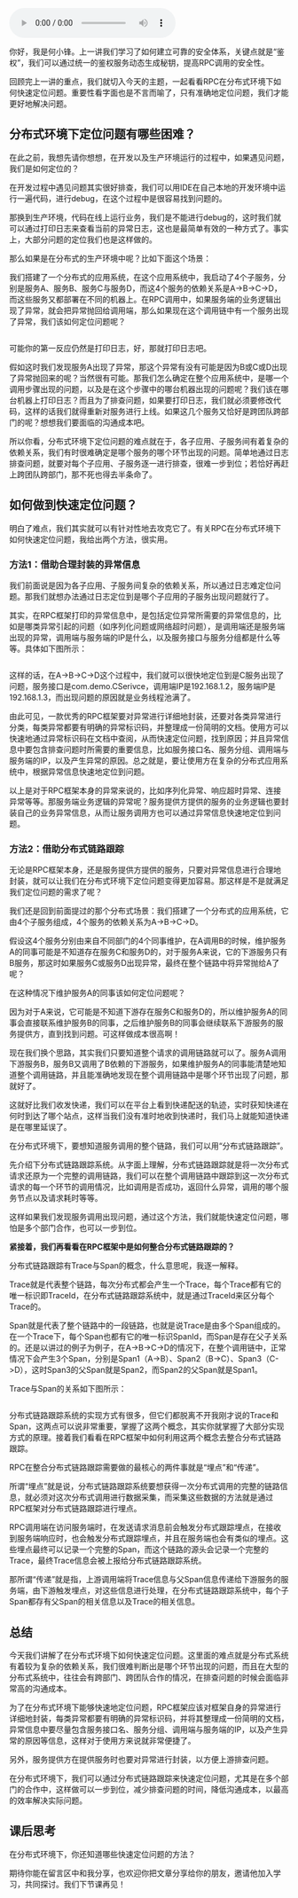<audio title="19 _ 分布式环境下如何快速定位问题？" src="https://static001.geekbang.org/resource/audio/33/a4/33227e29b6c6c410cf4feb812b1b78a4.mp3" controls="controls"></audio> 
<p>你好，我是何小锋。上一讲我们学习了如何建立可靠的安全体系，关键点就是“鉴权”，我们可以通过统一的鉴权服务动态生成秘钥，提高RPC调用的安全性。</p><p>回顾完上一讲的重点，我们就切入今天的主题，一起看看RPC在分布式环境下如何快速定位问题。重要性看字面也是不言而喻了，只有准确地定位问题，我们才能更好地解决问题。</p><h2>分布式环境下定位问题有哪些困难？</h2><p>在此之前，我想先请你想想，在开发以及生产环境运行的过程中，如果遇见问题，我们是如何定位的？</p><p>在开发过程中遇见问题其实很好排查，我们可以用IDE在自己本地的开发环境中运行一遍代码，进行debug，在这个过程中是很容易找到问题的。</p><p>那换到生产环境，代码在线上运行业务，我们是不能进行debug的，这时我们就可以通过打印日志来查看当前的异常日志，这也是最简单有效的一种方式了。事实上，大部分问题的定位我们也是这样做的。</p><p>那么如果是在分布式的生产环境中呢？比如下面这个场景：</p><p>我们搭建了一个分布式的应用系统，在这个应用系统中，我启动了4个子服务，分别是服务A、服务B、服务C与服务D，而这4个服务的依赖关系是A-&gt;B-&gt;C-&gt;D，而这些服务又都部署在不同的机器上。在RPC调用中，如果服务端的业务逻辑出现了异常，就会把异常抛回给调用端，那么如果现在这个调用链中有一个服务出现了异常，我们该如何定位问题呢？</p><!-- [[[read_end]]] --><p><img src="https://static001.geekbang.org/resource/image/f7/82/f70e402a1634ae9c384c6cd6c4b89182.jpg" alt="" title="服务异常"></p><p>可能你的第一反应仍然是打印日志，好，那就打印日志吧。</p><p>假如这时我们发现服务A出现了异常，那这个异常有没有可能是因为B或C或D出现了异常抛回来的呢？当然很有可能。那我们怎么确定在整个应用系统中，是哪一个调用步骤出现的问题，以及是在这个步骤中的哪台机器出现的问题呢？我们该在哪台机器上打印日志？而且为了排查问题，如果要打印日志，我们就必须要修改代码，这样的话我们就得重新对服务进行上线。如果这几个服务又恰好是跨团队跨部门的呢？想想我们要面临的沟通成本吧。</p><p>所以你看，分布式环境下定位问题的难点就在于，各子应用、子服务间有着复杂的依赖关系，我们有时很难确定是哪个服务的哪个环节出现的问题。简单地通过日志排查问题，就要对每个子应用、子服务逐一进行排查，很难一步到位；若恰好再赶上跨团队跨部门，那不死也得去半条命了。</p><h2>如何做到快速定位问题？</h2><p>明白了难点，我们其实就可以有针对性地去攻克它了。有关RPC在分布式环境下如何快速定位问题，我给出两个方法，很实用。</p><h3>方法1：借助合理封装的异常信息</h3><p>我们前面说是因为各子应用、子服务间复杂的依赖关系，所以通过日志难定位问题。那我们就想办法通过日志定位到是哪个子应用的子服务出现问题就行了。</p><p>其实，在RPC框架打印的异常信息中，是包括定位异常所需要的异常信息的，比如是哪类异常引起的问题（如序列化问题或网络超时问题），是调用端还是服务端出现的异常，调用端与服务端的IP是什么，以及服务接口与服务分组都是什么等等。具体如下图所示：</p><p><img src="https://static001.geekbang.org/resource/image/b8/1b/b8fee37688d39ae7913429f6cbc06f1b.jpg" alt="" title="链路调用异常"></p><p>这样的话，在A-&gt;B-&gt;C-&gt;D这个过程中，我们就可以很快地定位到是C服务出现了问题，服务接口是com.demo.CSerivce，调用端IP是192.168.1.2，服务端IP是192.168.1.3，而出现问题的原因就是业务线程池满了。</p><p>由此可见，一款优秀的RPC框架要对异常进行详细地封装，还要对各类异常进行分类，每类异常都要有明确的异常标识码，并整理成一份简明的文档。使用方可以快速地通过异常标识码在文档中查阅，从而快速定位问题，找到原因；并且异常信息中要包含排查问题时所需要的重要信息，比如服务接口名、服务分组、调用端与服务端的IP，以及产生异常的原因。总之就是，要让使用方在复杂的分布式应用系统中，根据异常信息快速地定位到问题。</p><p>以上是对于RPC框架本身的异常来说的，比如序列化异常、响应超时异常、连接异常等等。那服务端业务逻辑的异常呢？服务提供方提供的服务的业务逻辑也要封装自己的业务异常信息，从而让服务调用方也可以通过异常信息快速地定位到问题。</p><h3>方法2：借助分布式链路跟踪</h3><p>无论是RPC框架本身，还是服务提供方提供的服务，只要对异常信息进行合理地封装，就可以让我们在分布式环境下定位问题变得更加容易。那这样是不是就满足我们定位问题的需求了呢？</p><p>我们还是回到前面提过的那个分布式场景：我们搭建了一个分布式的应用系统，它由4个子服务组成，4个服务的依赖关系为A-&gt;B-&gt;C-&gt;D。</p><p>假设这4个服务分别由来自不同部门的4个同事维护，在A调用B的时候，维护服务A的同事可能是不知道存在服务C和服务D的，对于服务A来说，它的下游服务只有B服务，那这时如果服务C或服务D出现异常，最终在整个链路中将异常抛给A了呢？</p><p>在这种情况下维护服务A的同事该如何定位问题呢？</p><p>因为对于A来说，它可能是不知道下游存在服务C和服务D的，所以维护服务A的同事会直接联系维护服务B的同事，之后维护服务B的同事会继续联系下游服务的服务提供方，直到找到问题。可这样做成本很高啊！</p><p>现在我们换个思路，其实我们只要知道整个请求的调用链路就可以了。服务A调用下游服务B，服务B又调用了B依赖的下游服务，如果维护服务A的同事能清楚地知道整个调用链路，并且能准确地发现在整个调用链路中是哪个环节出现了问题，那就好了。</p><p>这就好比我们收发快递，我们可以在平台上看到快递配送的轨迹，实时获知快递在何时到达了哪个站点，这样当我们没有准时地收到快递时，我们马上就能知道快递是在哪里延误了。</p><p>在分布式环境下，要想知道服务调用的整个链路，我们可以用“分布式链路跟踪”。</p><p>先介绍下分布式链路跟踪系统。从字面上理解，分布式链路跟踪就是将一次分布式请求还原为一个完整的调用链路，我们可以在整个调用链路中跟踪到这一次分布式请求的每一个环节的调用情况，比如调用是否成功，返回什么异常，调用的哪个服务节点以及请求耗时等等。</p><p>这样如果我们发现服务调用出现问题，通过这个方法，我们就能快速定位问题，哪怕是多个部门合作，也可以一步到位。</p><p><strong>紧接着，我们再看看在RPC框架中是如何整合分布式链路跟踪的？</strong></p><p>分布式链路跟踪有Trace与Span的概念，什么意思呢，我逐一解释。</p><p>Trace就是代表整个链路，每次分布式都会产生一个Trace，每个Trace都有它的唯一标识即TraceId，在分布式链路跟踪系统中，就是通过TraceId来区分每个Trace的。</p><p>Span就是代表了整个链路中的一段链路，也就是说Trace是由多个Span组成的。在一个Trace下，每个Span也都有它的唯一标识SpanId，而Span是存在父子关系的。还是以讲过的例子为例子，在A-&gt;B-&gt;C-&gt;D的情况下，在整个调用链中，正常情况下会产生3个Span，分别是Span1（A-&gt;B）、Span2（B-&gt;C）、Span3（C-&gt;D），这时Span3的父Span就是Span2，而Span2的父Span就是Span1。</p><p>Trace与Span的关系如下图所示：</p><p><img src="https://static001.geekbang.org/resource/image/47/65/47df54d3d38cb30fddf25e8b8b2c4b65.jpg" alt="" title="示意图"></p><p>分布式链路跟踪系统的实现方式有很多，但它们都脱离不开我刚才说的Trace和Span，这两点可以说非常重要，掌握了这两个概念，其实你就掌握了大部分实现方式的原理。接着我们看看在RPC框架中如何利用这两个概念去整合分布式链路跟踪。</p><p>RPC在整合分布式链路跟踪需要做的最核心的两件事就是“埋点”和“传递”。</p><p>所谓“埋点”就是说，分布式链路跟踪系统要想获得一次分布式调用的完整的链路信息，就必须对这次分布式调用进行数据采集，而采集这些数据的方法就是通过RPC框架对分布式链路跟踪进行埋点。</p><p>RPC调用端在访问服务端时，在发送请求消息前会触发分布式跟踪埋点，在接收到服务端响应时，也会触发分布式跟踪埋点，并且在服务端也会有类似的埋点。这些埋点最终可以记录一个完整的Span，而这个链路的源头会记录一个完整的Trace，最终Trace信息会被上报给分布式链路跟踪系统。</p><p>那所谓“传递”就是指，上游调用端将Trace信息与父Span信息传递给下游服务的服务端，由下游触发埋点，对这些信息进行处理，在分布式链路跟踪系统中，每个子Span都存有父Span的相关信息以及Trace的相关信息。</p><h2>总结</h2><p>今天我们讲解了在分布式环境下如何快速定位问题。这里面的难点就是分布式系统有着较为复杂的依赖关系，我们很难判断出是哪个环节出现的问题，而且在大型的分布式系统中，往往会有跨部门、跨团队合作的情况，在排查问题的时候会面临非常高的沟通成本。</p><p>为了在分布式环境下能够快速地定位问题，RPC框架应该对框架自身的异常进行详细地封装，每类异常都要有明确的异常标识码，并将其整理成一份简明的文档，异常信息中要尽量包含服务接口名、服务分组、调用端与服务端的IP，以及产生异常的原因等信息，这样对于使用方来说就非常便捷了。</p><p>另外，服务提供方在提供服务时也要对异常进行封装，以方便上游排查问题。</p><p>在分布式环境下，我们可以通过分布式链路跟踪来快速定位问题，尤其是在多个部门的合作中，这样做可以一步到位，减少排查问题的时间，降低沟通成本，以最高的效率解决实际问题。</p><h2>课后思考</h2><p>在分布式环境下，你还知道哪些快速定位问题的方法？</p><p>期待你能在留言区中和我分享，也欢迎你把文章分享给你的朋友，邀请他加入学习，共同探讨。我们下节课再见！</p>